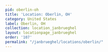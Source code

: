 ```yaml
---
pid: oberlin-oh
title: 'Location: Oberlin, OH'
category: United States
label: Oberlin, OH
collection: location_janbrueghel
layout: locationpage_janbrueghel
order: '107'
permalink: "/janbrueghel/locations/oberlin/"
---
```

